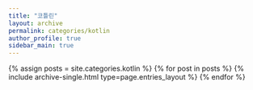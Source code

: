 ```yaml
---
title: "코틀린"
layout: archive
permalink: categories/kotlin
author_profile: true
sidebar_main: true
---
```


{% assign posts = site.categories.kotlin %}
{% for post in posts %} {% include archive-single.html type=page.entries_layout %} {% endfor %}

